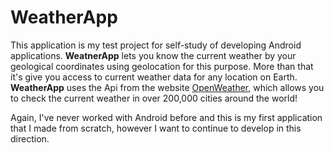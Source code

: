 # WeatherApp

This application is my test project for self-study of developing Android applications.
**WeatnerApp** lets you know the current weather by your geological coordinates using geolocation for this purpose. 
More than that it's give you access to current weather data for any location on Earth. 
**WeatherApp** uses the Api from the website [OpenWeather](https://openweathermap.org/api), which allows you to check the current weather in over 200,000 cities around the world!

Again, I've never worked with Android before and this is my first application that I made from scratch, however I want to continue to develop in this direction.
